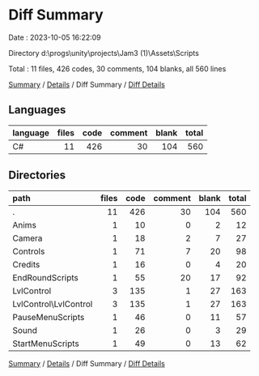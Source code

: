 # Diff Summary

Date : 2023-10-05 16:22:09

Directory d:\\progs\\unity\\projects\\Jam3 (1)\\Assets\\Scripts

Total : 11 files,  426 codes, 30 comments, 104 blanks, all 560 lines

[Summary](results.md) / [Details](details.md) / Diff Summary / [Diff Details](diff-details.md)

## Languages
| language | files | code | comment | blank | total |
| :--- | ---: | ---: | ---: | ---: | ---: |
| C# | 11 | 426 | 30 | 104 | 560 |

## Directories
| path | files | code | comment | blank | total |
| :--- | ---: | ---: | ---: | ---: | ---: |
| . | 11 | 426 | 30 | 104 | 560 |
| Anims | 1 | 10 | 0 | 2 | 12 |
| Camera | 1 | 18 | 2 | 7 | 27 |
| Controls | 1 | 71 | 7 | 20 | 98 |
| Credits | 1 | 16 | 0 | 4 | 20 |
| EndRoundScripts | 1 | 55 | 20 | 17 | 92 |
| LvlControl | 3 | 135 | 1 | 27 | 163 |
| LvlControl\\LvlControl | 3 | 135 | 1 | 27 | 163 |
| PauseMenuScripts | 1 | 46 | 0 | 11 | 57 |
| Sound | 1 | 26 | 0 | 3 | 29 |
| StartMenuScripts | 1 | 49 | 0 | 13 | 62 |

[Summary](results.md) / [Details](details.md) / Diff Summary / [Diff Details](diff-details.md)